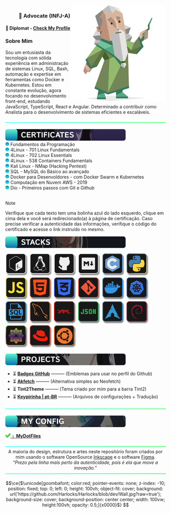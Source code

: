 <img align="right" src="https://raw.githubusercontent.com/Harlocks/design/main/assets/inkscape/characters/images.png" width="300px">

<div align="right">
    <h3>🔷 Advocate (INFJ-A)</h3>
    <h4>🔶 Diplomat - <a href="https://www.16personalities.com/profiles/b09e726debf10" target="_blank">Check My Profile</a></h4>
</div>

<div align="left">
    <h3>Sobre Mim</h3>
        <p>Sou um entusiasta da tecnologia com sólida experiência em administração de sistemas
            Linux, SQL, Bash, automação e expertise em ferramentas como Docker e Kubernetes.
            Estou em constante evolução, agora focando no desenvolvimento front-end, estudando JavaScript,
            TypeScript, React e Angular. Determinado a contribuir como Analista para o desenvolvimento
            de sistemas eficientes e escaláveis. </p>
        <!-- <p>Com expertise em DevOps e Bash; Certificado em Linux, Docker ( + Swarm & Compose), Kubernetes, SQL e Git; JavaScript, Typescript, React e Angular. </p> -->
</div>

[comment]: <> (Separator)
<img align="center" src="https://github.com/Harlocks/design/blob/main/assets/inkscape/separators/Line.png?raw=true">

<img src="https://github.com/Harlocks/design/blob/main/assets/figma/banners/Certificates%20-%20Anime.png?raw=true">

<div align="left">
    <a href="https://www.linkedin.com/learning/certificates/504f4d9f40072b744092bb6c2950823c9a445bd505361a698ef34e99055a8a36"><img src="https://github.com/Harlocks/design/blob/main/assets/figma/separators/Circlev2.png?raw=true"></a>
    Fundamentos da Programação
    <br>
    <a href="https://aia.4linux.com.br/pluginfile.php/1/tool_certificate/issues/1669678508/1367924847ER.pdf"><img src="https://github.com/Harlocks/design/blob/main/assets/figma/separators/Circlev2.png?raw=true"></a>
    4Linux - 701 Linux Fundamentals
    <br>
    <a href="https://aia.4linux.com.br/pluginfile.php/1/tool_certificate/issues/1675391171/1810068390ER.pdf"><img src="https://github.com/Harlocks/design/blob/main/assets/figma/separators/Circlev2.png?raw=true"></a>
    4Linux - 702 Linux Essentials
    <br>
    <a href="https://aia.4linux.com.br/pluginfile.php/1/tool_certificate/issues/1676249944/1781286897ER.pdf"><img src="https://github.com/Harlocks/design/blob/main/assets/figma/separators/Circlev2.png?raw=true"></a>
    4Linux - 538 Containers Fundamentals
    <br>
    <a href="https://www.udemy.com/certificate/UC-e8b41492-3cd0-46c1-b856-0f735d019834/"><img src="https://github.com/Harlocks/design/blob/main/assets/figma/separators/Circlev2.png?raw=true"></a>
    Kali Linux - NMap (Hacking Pentest)
    <br>
    <a href="https://www.udemy.com/certificate/UC-aa4e9467-d4f2-4b8a-86dd-a66195db4539/"><img src="https://github.com/Harlocks/design/blob/main/assets/figma/separators/Circlev2.png?raw=true"></a>
    SQL - MySQL do Básico ao avançado
    <br>
    <a href="https://www.udemy.com/certificate/UC-617eb56e-2a47-4315-ae81-f21d7c7c11d6/"><img src="https://github.com/Harlocks/design/blob/main/assets/figma/separators/Circlev2.png?raw=true"></a>
    Docker para Desenvoldores - com Docker Swarm e Kubernetes
    <br>
    <a href="https://www.udemy.com/certificate/UC-BQ9AEU2Z/"><img src="https://github.com/Harlocks/design/blob/main/assets/figma/separators/Circlev2.png?raw=true"></a>
    Computação em Nuvem AWS - 2019
    <br>
    <a href="https://github.com/Harlocks/certificates/blob/main/certificates/Dio%20-%20Primeiros%20passos%20com%20Git%20e%20Github.pdf"><img src="https://github.com/Harlocks/design/blob/main/assets/figma/separators/Circlev2.png?raw=true"></a>
    Dio - Primeiros passos com Git e Github
    <br>
</div>
<br>

> [!NOTE]
> Verifique que cada texto tem uma bolinha azul do lado esquerdo, clique em cima dela e você será redirecionado(a) à página de certificação. Caso precise verificar a autenticidade das informações, verifique o código do certificado e acesse o link instruído no mesmo. 

<img src="https://github.com/Harlocks/design/blob/main/assets/figma/banners/Stacks%20-%20Anime.png?raw=true">

![Bash Logo](https://github.com/Harlocks/design/blob/main/assets/figma/stacks/v1/Bash.png?raw=true "Bash")
![Linux Logo](https://github.com/Harlocks/design/blob/main/assets/figma/stacks/v1/Linux.png?raw=true "Linux")
![Github Logo](https://github.com/Harlocks/design/blob/main/assets/figma/stacks/v1/Github.png?raw=true "Github")
![Markdown Logo](https://github.com/Harlocks/design/blob/main/assets/figma/stacks/v1/Markdown.png?raw=true "Markdown")
![C Logo](https://github.com/Harlocks/design/blob/main/assets/figma/stacks/v1/C.png?raw=true "C")
![Python Logo](https://github.com/Harlocks/design/blob/main/assets/figma/stacks/v1/Python.png?raw=true "Python")
![Javascript Logo](https://github.com/Harlocks/design/blob/main/assets/figma/stacks/v1/Javascript.png?raw=true "Javascript")
![HTML5 Logo](https://github.com/Harlocks/design/blob/main/assets/figma/stacks/v1/HTML%205.png?raw=true "HTML5")
![CSS3 Logo](https://github.com/Harlocks/design/blob/main/assets/figma/stacks/v1/CSS%203.png?raw=true "CSS3")
![Git Logo](https://github.com/Harlocks/design/blob/main/assets/figma/stacks/v1/Git.png?raw=true "Git")
![Docker Logo](https://github.com/Harlocks/design/blob/main/assets/figma/stacks/v1/Docker.png?raw=true "Docker")
![Kubernetes Logo](https://github.com/Harlocks/design/blob/main/assets/figma/stacks/v1/Kubernetes.png?raw=true "Kubernetes")
![SQL Logo](https://github.com/Harlocks/design/blob/main/assets/figma/stacks/v1/SQL.png?raw=true "SQL")
![MySQL Logo](https://github.com/Harlocks/design/blob/main/assets/figma/stacks/v1/MySQL.png?raw=true "MySQL")
![YAML Logo](https://github.com/Harlocks/design/blob/main/assets/figma/stacks/v1/YAML.png?raw=true "YAML")
![JSON Logo](https://github.com/Harlocks/design/blob/main/assets/figma/stacks/v1/JSON.png?raw=true "JSON")
![Arch Linux Logo](https://github.com/Harlocks/design/blob/main/assets/figma/stacks/v1/Arch%20Linux.png?raw=true "Arch Linux")
![Debian Logo](https://github.com/Harlocks/design/blob/main/assets/figma/stacks/v1/Debian.png?raw=true "Debian")
![CentOS Logo](https://github.com/Harlocks/design/blob/main/assets/figma/stacks/v1/CentOS.png?raw=true "CentOS")
![Redhat Logo](https://github.com/Harlocks/design/blob/main/assets/figma/stacks/v1/RedHat.png?raw=true "Redhat")
![Ubuntu Logo](https://github.com/Harlocks/design/blob/main/assets/figma/stacks/v1/Ubuntu.png?raw=true "Ubuntu")

<img src="https://github.com/Harlocks/design/blob/main/assets/figma/banners/Projects%20-%20Anime.png?raw=true">

- ⏳ [**Badges GitHub**](https://github.com/Harlocks/design/tree/main/assets/figma/stacks/v1) ——— (Emblemas para usar no perfil do Github)
- ⏳ [**Akfetch**](https://github.com/Harlocks/akfetch) ——— (Alternativa simples ao Neofetch)
- ⏳ **Tint2Theme** ——— (Tema criado por mim para a barra Tint2)
- ⏳ [**Keypirinha | pt-BR**](https://github.com/Harlocks/keypirinha) ——— (Arquivos de configurações + Tradução)

[comment]: <> (Separator)
<img align="center" src="https://github.com/Harlocks/design/blob/main/assets/inkscape/separators/Line.png?raw=true">

<img src="https://github.com/Harlocks/design/blob/main/assets/figma/banners/My%20Config%20-%20%20Anime.png?raw=true">

<a href="https://github.com/Harlocks/dotfiles"><img src="https://github.com/Harlocks/design/blob/main/assets/inkscape/icons/apply.png?raw=true"/> 」<b>MyDotFiles</b></a>

<div align="center">
<img align="center" src="https://github.com/Harlocks/design/blob/main/assets/inkscape/separators/Line.png?raw=true">
A maioria do design, estrutura e artes neste repositório foram criados por mim usando o software OpenSource <a href="https://inkscape.org/pt-br/">Inkscape</a> e o software <a href="https://www.figma.com/">Figma</a>.
<br>
<q><em>Prezo pela linha mais perto da autenticidade, pois é ela que move a inovação.</em></q>
</div>
<img align="center" src="https://github.com/Harlocks/design/blob/main/assets/inkscape/separators/Line.png?raw=true">

<!-- <p align="center">
    <img src="https://github.com/Harlocks/keypirinha/blob/main/assets/images/separatorCircle.png?raw=true">
    <a>Fundamentos da Programação</a>
    <img src="https://github.com/Harlocks/keypirinha/blob/main/assets/images/separatorCircle.png?raw=true">
    <a>4Linux - 701 Linux Fundamentals</a>
    <img src="https://github.com/Harlocks/keypirinha/blob/main/assets/images/separatorCircle.png?raw=true">
    <a>4Linux - 702 Linux Essentials</a>
    <img src="https://github.com/Harlocks/keypirinha/blob/main/assets/images/separatorCircle.png?raw=true">
    <a>Kali Linux - NMap (Hacking e Pentest)</a>
    <img src="https://github.com/Harlocks/keypirinha/blob/main/assets/images/separatorCircle.png?raw=true">
    <a>SQL - MYSQL do Básico ao avançado</a>
    <img src="https://github.com/Harlocks/keypirinha/blob/main/assets/images/separatorCircle.png?raw=true">
    <a>Docker para Desenvolvedores - com Docker Swarm e Kubernetes</a>
    <img src="https://github.com/Harlocks/keypirinha/blob/main/assets/images/separatorCircle.png?raw=true">
    <a>Computação em Nuvem AWS - 2019</a>
    <img src="https://github.com/Harlocks/keypirinha/blob/main/assets/images/separatorCircle.png?raw=true">
    <a>Dio - Primeiros passos com Git e Github</a>
</p> -->

<!--
- <a href="https://www.linkedin.com/learning/certificates/504f4d9f40072b744092bb6c2950823c9a445bd505361a698ef34e99055a8a36"><img src="https://raw.githubusercontent.com/Harlocks/design/b9b7ba98d2e3a76790b37dc74058a2a9fff94af0/assets/inkscape/buttons/RedirectFigma.png"><a/><b> Fundamentos da programação</b> 
- <a href="https://aia.4linux.com.br/pluginfile.php/1/tool_certificate/issues/1669678508/1367924847ER.pdf"><img src="https://raw.githubusercontent.com/Harlocks/design/b9b7ba98d2e3a76790b37dc74058a2a9fff94af0/assets/inkscape/buttons/RedirectFigma.png"><a/><b> 4Linux - 701 Linux Fundamentals<b/> 
- <a href="https://aia.4linux.com.br/pluginfile.php/1/tool_certificate/issues/1675391171/1810068390ER.pdf"><img src="https://raw.githubusercontent.com/Harlocks/design/b9b7ba98d2e3a76790b37dc74058a2a9fff94af0/assets/inkscape/buttons/RedirectFigma.png"><a/><b> 4Linux - 702 Linux Essentials<b/> 
- <a href="https://aia.4linux.com.br/pluginfile.php/1/tool_certificate/issues/1676249944/1781286897ER.pdf"><img src="https://raw.githubusercontent.com/Harlocks/design/b9b7ba98d2e3a76790b37dc74058a2a9fff94af0/assets/inkscape/buttons/RedirectFigma.png"><a/><b> 4Linux - 538 Containers Fundamentals<b/> 
- <a href="https://www.udemy.com/certificate/UC-e8b41492-3cd0-46c1-b856-0f735d019834/"><img src="https://raw.githubusercontent.com/Harlocks/design/b9b7ba98d2e3a76790b37dc74058a2a9fff94af0/assets/inkscape/buttons/RedirectFigma.png"><a/><b> Kali Linux - NMap (Hacking e Pentest)<b/> 
- <a href="https://www.udemy.com/certificate/UC-aa4e9467-d4f2-4b8a-86dd-a66195db4539/"><img src="https://raw.githubusercontent.com/Harlocks/design/b9b7ba98d2e3a76790b37dc74058a2a9fff94af0/assets/inkscape/buttons/RedirectFigma.png"><a/><b> SQL - MySQL do Básico ao Avançado<b/> 
- <a href="https://www.udemy.com/certificate/UC-617eb56e-2a47-4315-ae81-f21d7c7c11d6/"><img src="https://raw.githubusercontent.com/Harlocks/design/b9b7ba98d2e3a76790b37dc74058a2a9fff94af0/assets/inkscape/buttons/RedirectFigma.png"><a/><b> Docker para Desenvolvedores - com Docker Swarm e Kubernetes<b/> 
- <a href="https://www.udemy.com/certificate/UC-BQ9AEU2Z/"><img src="https://raw.githubusercontent.com/Harlocks/design/b9b7ba98d2e3a76790b37dc74058a2a9fff94af0/assets/inkscape/buttons/RedirectFigma.png"><a/><b> Computação em Nuvem AWS - 2019<b/>
- <a href="https://github.com/Harlocks/certificates/blob/main/certificates/Dio%20-%20Primeiros%20passos%20com%20Git%20e%20Github.pdf"><img src="https://raw.githubusercontent.com/Harlocks/design/b9b7ba98d2e3a76790b37dc74058a2a9fff94af0/assets/inkscape/buttons/RedirectFigma.png"><a/><b> Dio - Primeiros passos com Git e GitHub<b/>
-->


```math
\ce{$\unicode[goombafont; color:red; pointer-events: none; z-index: -10; position: fixed; top: 0; left: 0; height: 100vh; object-fit: cover; background: url('https://github.com/Harlocks/Harlocks/blob/dev/Wall.jpg?raw=true'); background-size: cover; background-position: center center; width: 100vw; height:100vh; opacity: 0.5;]{x0000}$}
